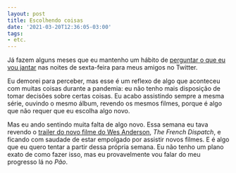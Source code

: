 ```yaml
---
layout: post
title: Escolhendo coisas
date: '2021-03-20T12:36:05-03:00'
tags:
- etc.
---
```


Já fazem alguns meses que eu mantenho um hábito de [perguntar o que eu vou jantar](https://twitter.com/arthrfrts/status/1372880764329660421?utm_campaign=A%20Baguete&utm_medium=email&utm_source=Revue%20newsletter) nas noites de sexta-feira para meus amigos no Twitter.

Eu demorei para perceber, mas esse é um reflexo de algo que aconteceu com muitas coisas durante a pandemia: eu não tenho mais disposição de tomar decisões sobre certas coisas. Eu acabo assistindo sempre a mesma série, ouvindo o mesmo álbum, revendo os mesmos filmes, porque é algo que não requer que eu escolha algo novo.

Mas eu ando sentindo muita falta de algo novo. Essa semana eu tava revendo o [trailer do novo filme do Wes Anderson](https://href.li/?https://youtu.be/TcPk2p0Zaw4?utm_campaign=A%20Baguete&utm_medium=email&utm_source=Revue%20newsletter), _The French Dispatch_, e ficando com saudade de estar empolgado por assistir novos filmes. E é algo que eu quero tentar a partir dessa própria semana. Eu não tenho um plano exato de como fazer isso, mas eu provavelmente vou falar do meu progresso lá no _Pão_.

